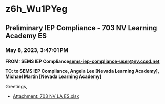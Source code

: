 # z6h_Wu1PYeg
## Preliminary IEP Compliance - 703 NV Learning Academy ES
### May 8, 2023, 3:47:01 PM
**FROM: SEMS IEP Compliance<sems-iep-compliance-user@nv.ccsd.net>**

**TO: to SEMS IEP Compliance, Angela Lee [Nevada Learning Academy], Michael Martin [Nevada Learning Academy]**


Greetings, 





* [Attachment: 703 NV LA ES.xlsx](z6h_Wu1PYeg-attachment-1.xlsx)
